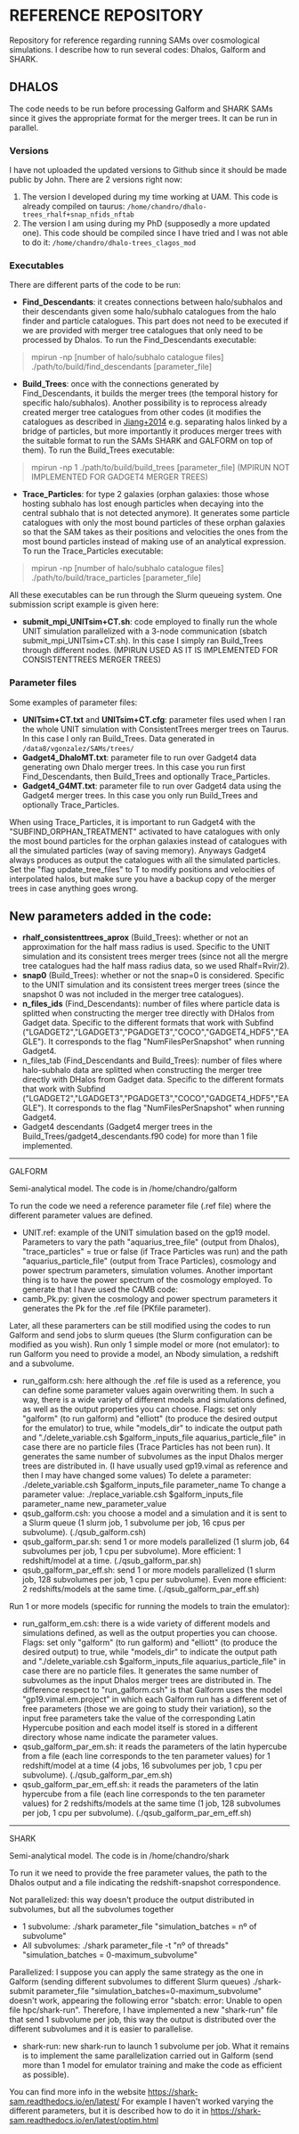 # REFERENCE REPOSITORY

Repository for reference regarding running SAMs over cosmological simulations. I describe how to run several codes: Dhalos, Galform and SHARK.


## DHALOS

The code needs to be run before processing Galform and SHARK SAMs since it gives the appropriate format for the merger trees. It can be run in parallel.

### Versions
I have not uploaded the updated versions to Github since it should be made public by John. There are 2 versions right now:
1. The version I developed during my time working at UAM. This code is already compiled on taurus: `/home/chandro/dhalo-trees_rhalf+snap_nfids_nftab`
2. The version I am using during my PhD (supposedly a more updated one). This code should be compiled since I have tried and I was not able to do it: `/home/chandro/dhalo-trees_clagos_mod`

### Executables 
There are different parts of the code to be run:
- **Find_Descendants**: it creates connections between halo/subhalos and their descendants given some halo/subhalo catalogues from the halo finder and particle catalogues. This part does not need to be executed if we are provided with merger tree catalogues that only need to be processed by Dhalos. To run the Find_Descendants executable:
> mpirun -np [number of halo/subhalo catalogue files] ./path/to/build/find_descendants [parameter_file]
- **Build_Trees**: once with the connections generated by Find_Descendants, it builds the merger trees (the temporal history for specific halo/subhalos). Another possibility is to reprocess already created merger tree catalogues from other codes (it modifies the catalogues as described in [Jiang+2014](https://arxiv.org/pdf/1311.6649.pdf) e.g. separating halos linked by a bridge of particles, but more importantly it produces merger trees with the suitable format to run the SAMs SHARK and GALFORM on top of them). To run the Build_Trees executable:
> mpirun -np 1 ./path/to/build/build_trees [parameter_file] (MPIRUN NOT IMPLEMENTED FOR GADGET4 MERGER TREES)
- **Trace_Particles**: for type 2 galaxies (orphan galaxies: those whose hosting subhalo has lost enough particles when decaying into the central subhalo that is not detected anymore). It generates some particle catalogues with only the most bound particles of these orphan galaxies so that the SAM takes as their positions and velocities the ones from the most bound particles instead of making use of an analytical expression. To run the Trace_Particles executable:
> mpirun -np [number of halo/subhalo catalogue files] ./path/to/build/trace_particles [parameter_file]

All these executables can be run through the Slurm queueing system. One submission script example is given here:
- **submit_mpi_UNITsim+CT.sh**: code employed to finally run the whole UNIT simulation parallelized with a 3-node communication (sbatch submit_mpi_UNITsim+CT.sh). In this case I simply ran Build_Trees through different nodes. (MPIRUN USED AS IT IS IMPLEMENTED FOR CONSISTENTTREES MERGER TREES)

### Parameter files
Some examples of parameter files:
- **UNITsim+CT.txt** and **UNITsim+CT.cfg**: parameter files used when I ran the whole UNIT simulation with ConsistentTrees merger trees on Taurus. In this case I only ran Build_Trees. Data generated in `/data8/vgonzalez/SAMs/trees/`
- **Gadget4_DhaloMT.txt**: parameter file to run over Gadget4 data generating own Dhalo merger trees. In this case you run first Find_Descendants, then Build_Trees and optionally Trace_Particles.
- **Gadget4_G4MT.txt**: parameter file to run over Gadget4 data using the Gadget4 merger trees. In this case you only run Build_Trees and optionally Trace_Particles.

When using Trace_Particles, it is important to run Gadget4 with the "SUBFIND_ORPHAN_TREATMENT" activated to have catalogues with only the most bound particles for the orphan galaxies instead of catalogues with all the simulated particles (way of saving memory). Anyways Gadget4 always produces as output the catalogues with all the simulated particles. Set the "flag update_tree_files" to T to modify positions and velocities of interpolated halos, but make sure you have a backup copy of the merger trees in case anything goes wrong.

## New parameters added in the code:
- **rhalf_consistenttrees_aprox** (Build_Trees): whether or not an approximation for the half mass radius is used. Specific to the UNIT simulation and its consistent trees merger trees (since not all the mergre tree catalogues had the half mass radius data, so we used Rhalf=Rvir/2).
- **snap0** (Build_Trees): whether or not the snap=0 is considered. Specific to the UNIT simulation and its consistent trees merger trees (since the snapshot 0 was not included in the merger tree catalogues).
- **n_files_ids** (Find_Descendants): number of files where particle data is splitted when constructing the merger tree directly with DHalos from Gadget data. Specific to the different formats that work with Subfind ("LGADGET2","LGADGET3","PGADGET3","COCO","GADGET4_HDF5","EAGLE"). It corresponds to the flag "NumFilesPerSnapshot" when running Gadget4.
- n_files_tab (Find_Descendants and Build_Trees): number of files where halo-subhalo data are splitted when constructing the merger tree directly with DHalos from Gadget data. Specific to the different formats that work with Subfind ("LGADGET2","LGADGET3","PGADGET3","COCO","GADGET4_HDF5","EAGLE"). It corresponds to the flag "NumFilesPerSnapshot" when running Gadget4.
- Gadget4 descendants (Gadget4 merger trees in the Build_Trees/gadget4_descendants.f90 code) for more than 1 file implemented.

-----------------------------------------------------------------------------------------------------------------

GALFORM

Semi-analytical model. The code is in /home/chandro/galform

To run the code we need a reference parameter file (.ref file) where the different parameter values are defined.
- UNIT.ref: example of the UNIT simulation based on the gp19 model. Parameters to vary the path "aquarius_tree_file" (output from Dhalos),
"trace_particles" = true or false (if Trace Particles was run) and the path "aquarius_particle_file" (output from Trace Particles), cosmology and power spectrum parameters, simulation volumes.
Another important thing is to have the power spectrum of the cosmology employed. To generate that I have used the CAMB code:
- camb_Pk.py: given the cosmology and power spectrum parameters it generates the Pk for the .ref file (PKfile parameter).

Later, all these paramerters can be still modified using the codes to run Galform and send jobs to slurm queues (the Slurm configuration can be modified as you wish).
Run only 1 simple model or more (not emulator): to run Galform you need to provide a model, an Nbody simulation, a redshift and a subvolume.
- run_galform.csh: here although the .ref file is used as a reference, you can define some parameter values again overwriting them. In such a way, there is a wide variety of different models and simulations defined, as well as the output properties you can choose. Flags: set only "galform" (to run galform) and "elliott" (to produce the desired output for the emulator) to true, while "models_dir" to indicate the output path and "./delete_variable.csh $galform_inputs_file aquarius_particle_file" in case there are no particle files (Trace Particles has not been run). It generates the same number of subvolumes as the input Dhalos merger trees are distributed in. (I have usually used gp19.vimal as reference and then I may have changed some values)
To delete a parameter: ./delete_variable.csh $galform_inputs_file parameter_name
To change a parameter value: ./replace_variable.csh $galform_inputs_file parameter_name new_parameter_value
- qsub_galform.csh: you choose a model and a simulation and it is sent to a Slurm queue (1 slurm job, 1 subvolume per job, 16 cpus per subvolume). (./qsub_galform.csh)
- qsub_galform_par.sh: send 1 or more models parallelized (1 slurm job, 64 subvolumes per job, 1 cpu per subvolume). More efficient: 1 redshift/model at a time. (./qsub_galform_par.sh)
- qsub_galform_par_eff.sh: send 1 or more models parallelized (1 slurm job, 128 subvolumes per job, 1 cpu per subvolume). Even more efficient: 2 redshifts/models at the same time. (./qsub_galform_par_eff.sh)

Run 1 or more models (specific for running the models to train the emulator):
- run_galform_em.csh: there is a wide variety of different models and simulations defined, as well as the output properties you can choose. Flags: set only "galform" (to run galform) and "elliott" (to produce the desired output) to true, while "models_dir" to indicate the output path and "./delete_variable.csh $galform_inputs_file aquarius_particle_file" in case there are no particle files. It generates the same number of subvolumes as the input Dhalos merger trees are distributed in. The difference respect to "run_galform.csh" is that Galform uses the model "gp19.vimal.em.project" in which each Galform run has a different set of free parameters (those we are going to study their variation), so the input free parameters take the value of the corresponding Latin Hypercube position and each model itself is stored in a different directory whose name indicate the parameter values.
- qsub_galform_par_em.sh: it reads the parameters of the latin hypercube from a file (each line corresponds to the ten parameter values) for 1 redshift/model at a time (4 jobs, 16 subvolumes per job, 1 cpu per subvolume). (./qsub_galform_par_em.sh)
- qsub_galform_par_em_eff.sh: it reads the parameters of the latin hypercube from a file (each line corresponds to the ten parameter values) for 2 redshifts/models at the same time (1 job, 128 subvolumes per job, 1 cpu per subvolume). (./qsub_galform_par_em_eff.sh)


-----------------------------------------------------------------------------------------------------------------

SHARK

Semi-analytical model. The code is in /home/chandro/shark

To run it we need to provide the free parameter values, the path to the Dhalos output and a file indicating the redshift-snapshot correspondence.

Not parallelized: this way doesn't produce the output distributed in subvolumes, but all the subvolumes together
- 1 subvolume: ./shark parameter_file "simulation_batches = nº of subvolume"
- All subvolumes: ./shark parameter_file -t "nº of threads" "simulation_batches = 0-maximum_subvolume"

Parallelized: I suppose you can apply the same strategy as the one in Galform (sending different subvolumes to different Slurm queues)
./shark-submit parameter_file "simulation_batches=0-maximum_subvolume" doesn't work, appearing the following error "sbatch: error: Unable to open file hpc/shark-run".
Therefore, I have implemented a new "shark-run" file that send 1 subvolume per job, this way the output is distributed over the different subvolumes and it is easier to parallelise.
- shark-run: new shark-run to launch 1 subvolume per job.
What it remains is to implement the same parallelization carried out in Galform (send more than 1 model for emulator training and make the code as efficient as possible).

You can find more info in the website https://shark-sam.readthedocs.io/en/latest/
For example I haven't worked varying the different parameters, but it is described how to do it in https://shark-sam.readthedocs.io/en/latest/optim.html

